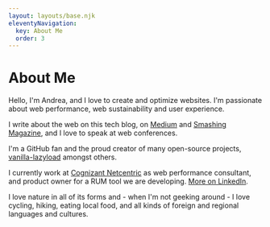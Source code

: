 ```yaml
---
layout: layouts/base.njk
eleventyNavigation:
  key: About Me
  order: 3
---
```

# About Me

Hello, I'm Andrea, and I love to create and optimize websites. I'm passionate about web performance, web sustainability and user experience.

I write about the web on this tech blog, on [Medium](https://medium.com/@andrea.verlicchi) and [Smashing Magazine](https://www.smashingmagazine.com/author/andrea-verlicchi/), and I love to speak at web conferences.

I'm a GitHub fan and the proud creator of many open-source projects, [vanilla-lazyload](https://github.com/verlok/vanilla-lazyload) amongst others.

I currently work at [Cognizant Netcentric](https://www.netcentric.biz) as web performance consultant, and product owner for a RUM tool we are developing. [More on LinkedIn](https://linkedin.com/in/andreaverlicchi).

I love nature in all of its forms and - when I'm not geeking around - I love cycling, hiking, eating local food, and all kinds of foreign and regional languages and cultures.
